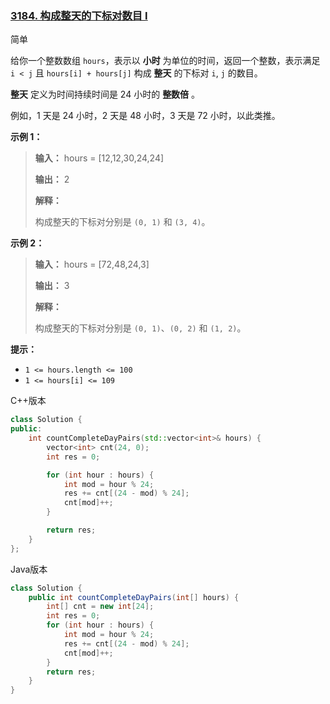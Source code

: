 ### [3184. 构成整天的下标对数目 I](https://leetcode.cn/problems/count-pairs-that-form-a-complete-day-i/)

简单

给你一个整数数组 `hours`，表示以 **小时** 为单位的时间，返回一个整数，表示满足 `i < j` 且 `hours[i] + hours[j]` 构成 **整天** 的下标对 `i`, `j` 的数目。

**整天** 定义为时间持续时间是 24 小时的 **整数倍** 。

例如，1 天是 24 小时，2 天是 48 小时，3 天是 72 小时，以此类推。

**示例 1：**

> **输入：** hours = [12,12,30,24,24]
>
> **输出：** 2
>
> **解释：**
>
> 构成整天的下标对分别是 `(0, 1)` 和 `(3, 4)`。

**示例 2：**

> **输入：** hours = [72,48,24,3]
>
> **输出：** 3
>
> **解释：**
>
> 构成整天的下标对分别是 `(0, 1)`、`(0, 2)` 和 `(1, 2)`。

**提示：**

- `1 <= hours.length <= 100`
- `1 <= hours[i] <= 109`

C++版本

```c++
class Solution {
public:
    int countCompleteDayPairs(std::vector<int>& hours) {
        vector<int> cnt(24, 0);
        int res = 0;

        for (int hour : hours) {
            int mod = hour % 24;
            res += cnt[(24 - mod) % 24];
            cnt[mod]++;
        }

        return res;
    }
};
```

Java版本

```java
class Solution {
    public int countCompleteDayPairs(int[] hours) {
        int[] cnt = new int[24];
        int res = 0;
        for (int hour : hours) {
            int mod = hour % 24;
            res += cnt[(24 - mod) % 24];
            cnt[mod]++;
        }
        return res;
    }
}
```

